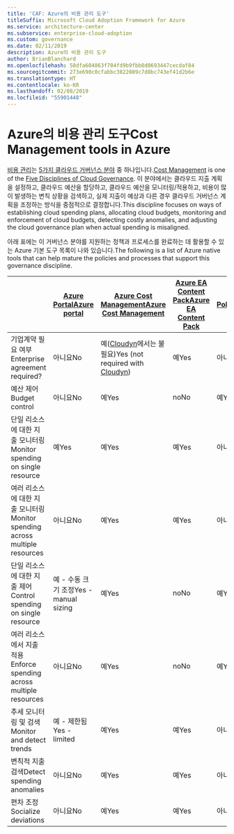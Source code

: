```yaml
---
title: 'CAF: Azure의 비용 관리 도구'
titleSuffix: Microsoft Cloud Adoption Framework for Azure
ms.service: architecture-center
ms.subservice: enterprise-cloud-adoption
ms.custom: governance
ms.date: 02/11/2019
description: Azure의 비용 관리 도구
author: BrianBlanchard
ms.openlocfilehash: 58dfa604863f704fd9b9fbb8d0693447cecdaf84
ms.sourcegitcommit: 273e690c0cfabbc3822089c7d8bc743ef41d2b6e
ms.translationtype: HT
ms.contentlocale: ko-KR
ms.lasthandoff: 02/08/2019
ms.locfileid: "55901448"
---
```

# <a name="cost-management-tools-in-azure"></a><span data-ttu-id="16975-103">Azure의 비용 관리 도구</span><span class="sxs-lookup"><span data-stu-id="16975-103">Cost Management tools in Azure</span></span>

<span data-ttu-id="16975-104">[비용 관리](overview.md)는 [5가지 클라우드 거버넌스 분야](../governance-disciplines.md) 중 하나입니다.</span><span class="sxs-lookup"><span data-stu-id="16975-104">[Cost Management](overview.md) is one of the [Five Disciplines of Cloud Governance](../governance-disciplines.md).</span></span> <span data-ttu-id="16975-105">이 분야에서는 클라우드 지출 계획을 설정하고, 클라우드 예산을 할당하고, 클라우드 예산을 모니터링/적용하고, 비용이 많이 발생하는 변칙 상황을 검색하고, 실제 지출이 예상과 다른 경우 클라우드 거버넌스 계획을 조정하는 방식을 중점적으로 결정합니다.</span><span class="sxs-lookup"><span data-stu-id="16975-105">This discipline focuses on ways of establishing cloud spending plans, allocating cloud budgets, monitoring and enforcement of cloud budgets, detecting costly anomalies, and adjusting the cloud governance plan when actual spending is misaligned.</span></span>

<span data-ttu-id="16975-106">아래 표에는 이 거버넌스 분야를 지원하는 정책과 프로세스를 완료하는 데 활용할 수 있는 Azure 기본 도구 목록이 나와 있습니다.</span><span class="sxs-lookup"><span data-stu-id="16975-106">The following is a list of Azure native tools that can help mature the policies and processes that support this governance discipline.</span></span>

|  | [<span data-ttu-id="16975-107">Azure Portal</span><span class="sxs-lookup"><span data-stu-id="16975-107">Azure portal</span></span>](https://azure.microsoft.com/features/azure-portal/)  | [<span data-ttu-id="16975-108">Azure Cost Management</span><span class="sxs-lookup"><span data-stu-id="16975-108">Azure Cost Management</span></span>](/azure/cost-management/overview-cost-mgt)  | [<span data-ttu-id="16975-109">Azure EA Content Pack</span><span class="sxs-lookup"><span data-stu-id="16975-109">Azure EA Content Pack</span></span>](/power-bi/service-connect-to-azure-enterprise)  | [<span data-ttu-id="16975-110">Azure Policy</span><span class="sxs-lookup"><span data-stu-id="16975-110">Azure Policy</span></span>](/azure/governance/policy/overview) |
|---------|---------|---------|---------|---------|
|<span data-ttu-id="16975-111">기업계약 필요 여부</span><span class="sxs-lookup"><span data-stu-id="16975-111">Enterprise agreement required?</span></span>     | <span data-ttu-id="16975-112">아니요</span><span class="sxs-lookup"><span data-stu-id="16975-112">No</span></span>         | <span data-ttu-id="16975-113">예([Cloudyn](/azure/cost-management/overview)에서는 불필요)</span><span class="sxs-lookup"><span data-stu-id="16975-113">Yes (not required with [Cloudyn](/azure/cost-management/overview))</span></span>         | <span data-ttu-id="16975-114">예</span><span class="sxs-lookup"><span data-stu-id="16975-114">Yes</span></span>         | <span data-ttu-id="16975-115">아니요</span><span class="sxs-lookup"><span data-stu-id="16975-115">No</span></span>         |
|<span data-ttu-id="16975-116">예산 제어</span><span class="sxs-lookup"><span data-stu-id="16975-116">Budget control</span></span>     | <span data-ttu-id="16975-117">아니요</span><span class="sxs-lookup"><span data-stu-id="16975-117">No</span></span>         | <span data-ttu-id="16975-118">예</span><span class="sxs-lookup"><span data-stu-id="16975-118">Yes</span></span>         | <span data-ttu-id="16975-119">no</span><span class="sxs-lookup"><span data-stu-id="16975-119">No</span></span>         | <span data-ttu-id="16975-120">예</span><span class="sxs-lookup"><span data-stu-id="16975-120">Yes</span></span>         |
|<span data-ttu-id="16975-121">단일 리소스에 대한 지출 모니터링</span><span class="sxs-lookup"><span data-stu-id="16975-121">Monitor spending on single resource</span></span>    | <span data-ttu-id="16975-122">예</span><span class="sxs-lookup"><span data-stu-id="16975-122">Yes</span></span>         | <span data-ttu-id="16975-123">예</span><span class="sxs-lookup"><span data-stu-id="16975-123">Yes</span></span>         | <span data-ttu-id="16975-124">예</span><span class="sxs-lookup"><span data-stu-id="16975-124">Yes</span></span>         | <span data-ttu-id="16975-125">아니요</span><span class="sxs-lookup"><span data-stu-id="16975-125">No</span></span>         |
|<span data-ttu-id="16975-126">여러 리소스에 대한 지출 모니터링</span><span class="sxs-lookup"><span data-stu-id="16975-126">Monitor spending across multiple resources</span></span>    | <span data-ttu-id="16975-127">아니요</span><span class="sxs-lookup"><span data-stu-id="16975-127">No</span></span>         | <span data-ttu-id="16975-128">예</span><span class="sxs-lookup"><span data-stu-id="16975-128">Yes</span></span>        | <span data-ttu-id="16975-129">예</span><span class="sxs-lookup"><span data-stu-id="16975-129">Yes</span></span>         | <span data-ttu-id="16975-130">아니요</span><span class="sxs-lookup"><span data-stu-id="16975-130">No</span></span>         |
|<span data-ttu-id="16975-131">단일 리소스에 대한 지출 제어</span><span class="sxs-lookup"><span data-stu-id="16975-131">Control spending on single resource</span></span>     | <span data-ttu-id="16975-132">예 - 수동 크기 조정</span><span class="sxs-lookup"><span data-stu-id="16975-132">Yes - manual sizing</span></span>         | <span data-ttu-id="16975-133">예</span><span class="sxs-lookup"><span data-stu-id="16975-133">Yes</span></span>         | <span data-ttu-id="16975-134">no</span><span class="sxs-lookup"><span data-stu-id="16975-134">No</span></span>         | <span data-ttu-id="16975-135">예</span><span class="sxs-lookup"><span data-stu-id="16975-135">Yes</span></span>         |
|<span data-ttu-id="16975-136">여러 리소스에서 지출 적용</span><span class="sxs-lookup"><span data-stu-id="16975-136">Enforce spending across multiple resources</span></span>    | <span data-ttu-id="16975-137">아니요</span><span class="sxs-lookup"><span data-stu-id="16975-137">No</span></span>         | <span data-ttu-id="16975-138">예</span><span class="sxs-lookup"><span data-stu-id="16975-138">Yes</span></span>         | <span data-ttu-id="16975-139">no</span><span class="sxs-lookup"><span data-stu-id="16975-139">No</span></span>         | <span data-ttu-id="16975-140">예</span><span class="sxs-lookup"><span data-stu-id="16975-140">Yes</span></span>         |
|<span data-ttu-id="16975-141">추세 모니터링 및 검색</span><span class="sxs-lookup"><span data-stu-id="16975-141">Monitor and detect trends</span></span>     | <span data-ttu-id="16975-142">예 - 제한됨</span><span class="sxs-lookup"><span data-stu-id="16975-142">Yes - limited</span></span>         | <span data-ttu-id="16975-143">예</span><span class="sxs-lookup"><span data-stu-id="16975-143">Yes</span></span>        | <span data-ttu-id="16975-144">예</span><span class="sxs-lookup"><span data-stu-id="16975-144">Yes</span></span>         | <span data-ttu-id="16975-145">아니요</span><span class="sxs-lookup"><span data-stu-id="16975-145">No</span></span>         |
|<span data-ttu-id="16975-146">변칙적 지출 검색</span><span class="sxs-lookup"><span data-stu-id="16975-146">Detect spending anomalies</span></span>     | <span data-ttu-id="16975-147">아니요</span><span class="sxs-lookup"><span data-stu-id="16975-147">No</span></span>         | <span data-ttu-id="16975-148">예</span><span class="sxs-lookup"><span data-stu-id="16975-148">Yes</span></span>        | <span data-ttu-id="16975-149">예</span><span class="sxs-lookup"><span data-stu-id="16975-149">Yes</span></span>         | <span data-ttu-id="16975-150">아니요</span><span class="sxs-lookup"><span data-stu-id="16975-150">No</span></span>        |
|<span data-ttu-id="16975-151">편차 조정</span><span class="sxs-lookup"><span data-stu-id="16975-151">Socialize deviations</span></span>     | <span data-ttu-id="16975-152">아니요</span><span class="sxs-lookup"><span data-stu-id="16975-152">No</span></span>        | <span data-ttu-id="16975-153">예</span><span class="sxs-lookup"><span data-stu-id="16975-153">Yes</span></span>        | <span data-ttu-id="16975-154">예</span><span class="sxs-lookup"><span data-stu-id="16975-154">Yes</span></span>        | <span data-ttu-id="16975-155">아니요</span><span class="sxs-lookup"><span data-stu-id="16975-155">No</span></span>        |
